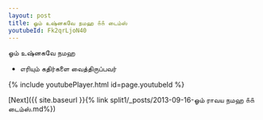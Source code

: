 ```yaml
---
layout: post
title: ஓம் உஷ்னகவே நமஹ ௧௧ டைம்ஸ்
youtubeId: Fk2qrLjoN40
---
```

 
 
 ஓம் உஷ்னகவே நமஹ  
 
 -  எரியும் கதிர்களை வைத்திருப்பவர் 
 
  
 
  
 
 
 
 
 
 


{% include youtubePlayer.html id=page.youtubeId %}
 
[Next]({{ site.baseurl }}{% link  split1/_posts/2013-09-16-ஓம் ராவய நமஹ ௧௧ டைம்ஸ்.md%})
 

